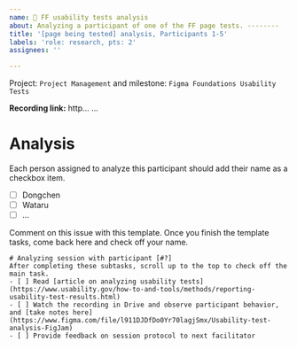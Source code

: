 ```yaml
---
name: 🧪 FF usability tests analysis
about: Analyzing a participant of one of the FF page tests. --------
title: '[page being tested] analysis, Participants 1-5'
labels: 'role: research, pts: 2'
assignees: ''

---
```


Project: `Project Management` and milestone: `Figma Foundations Usability Tests`

**Recording link:** http... ...

# Analysis
Each person assigned to analyze this participant should add their name as a checkbox item. 
- [ ] Dongchen
- [ ] Wataru
- [ ] ...

Comment on this issue with this template. Once you finish the template tasks, come back here and check off your name.
```
# Analyzing session with participant [#?]
After completing these subtasks, scroll up to the top to check off the main task.
- [ ] Read [article on analyzing usability tests](https://www.usability.gov/how-to-and-tools/methods/reporting-usability-test-results.html)
- [ ] Watch the recording in Drive and observe participant behavior, and [take notes here](https://www.figma.com/file/l911DJDfDo0Yr70lagjSmx/Usability-test-analysis-FigJam)
- [ ] Provide feedback on session protocol to next facilitator
```
